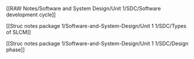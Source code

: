 [[RAW Notes/Software and System Design/Unit 1/SDC/Software development cycle]]

[[Struc notes package 1/Software-and-System-Design/Unit 1 1/SDC/Types of SLCM]]

[[Struc notes package 1/Software-and-System-Design/Unit 1 1/SDC/Design phase]]